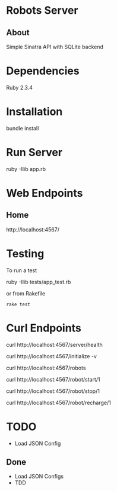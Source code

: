 Robots Server
=============

About
-----

Simple Sinatra API with SQLite backend

Dependencies
============
Ruby 2.3.4

Installation
============

bundle install

Run Server
==========
ruby -Ilib app.rb

Web Endpoints
=============

Home
----
http://localhost:4567/


Testing
=======
To run a test

ruby -Ilib tests/app_test.rb

or from Rakefile

`rake test`

Curl Endpoints
==============

curl http://localhost:4567/server/health

curl http://localhost:4567/initialize -v

curl http://localhost:4567/robots

curl http://localhost:4567/robot/start/1

curl http://localhost:4567/robot/stop/1

curl http://localhost:4567/robot/recharge/1



TODO
====

- Load JSON Config

Done
----
- Load JSON Configs
- TDD

